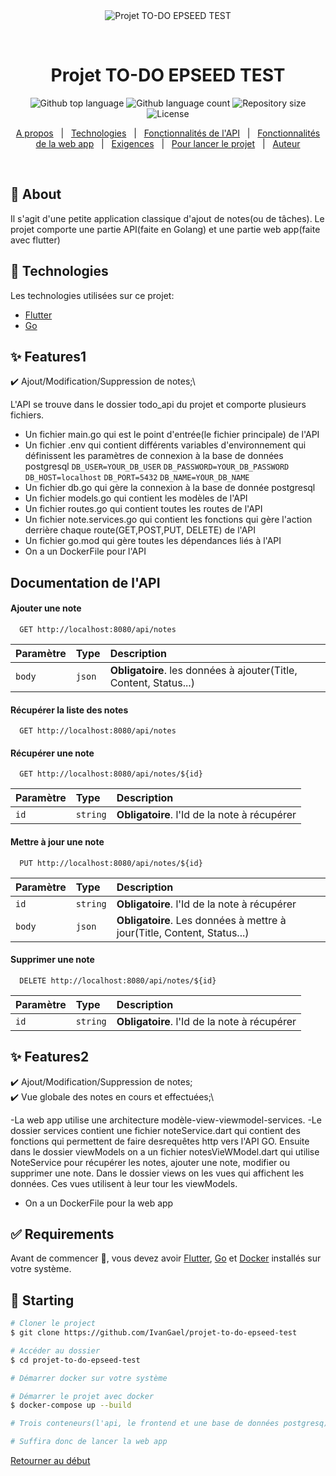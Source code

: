 <div align="center" id="top"> 
  <img src="./.github/app.gif" alt="Projet TO-DO EPSEED TEST" />

  &#xa0;

  <!-- <a href="https://projettodo{epseedtest}.netlify.app">Demo</a> -->
</div>

<h1 align="center">Projet TO-DO EPSEED TEST</h1>

<p align="center">
  <img alt="Github top language" src="https://img.shields.io/github/languages/top/IvanGael/projet-to-do-epseed-test?color=56BEB8">

  <img alt="Github language count" src="https://img.shields.io/github/languages/count/IvanGael/projet-to-do-epseed-test?color=56BEB8">

  <img alt="Repository size" src="https://img.shields.io/github/repo-size/IvanGael/projet-to-do-epseed-test?color=56BEB8">

  <img alt="License" src="https://img.shields.io/github/license/IvanGael/projet-to-do-{epseed-test}?color=56BEB8">


</p>


<p align="center">
  <a href="#dart-about">A propos</a> &#xa0; | &#xa0; 
  <a href="#rocket-technologies">Technologies</a> &#xa0; | &#xa0;
  <a href="#sparkles-features1">Fonctionnalités de l'API</a> &#xa0; | &#xa0;
  <a href="#sparkles-features2">Fonctionnalités de la web app</a> &#xa0; | &#xa0;
  <a href="#white_check_mark-requirements">Exigences</a> &#xa0; | &#xa0;
  <a href="#checkered_flag-starting">Pour lancer le projet</a> &#xa0; | &#xa0;
  <a href="https://github.com/IvanGael" target="_blank">Auteur</a>
</p>

<br>

## :dart: About ##

Il s'agit d'une petite application classique d'ajout de notes(ou de tâches). Le projet comporte une partie API(faite en Golang) et une partie web app(faite avec flutter)



## :rocket: Technologies ##

Les technologies utilisées sur ce projet:

- [Flutter](https://flutter.dev/)
- [Go](https://go.dev/)

## :sparkles: Features1 ##

:heavy_check_mark: Ajout/Modification/Suppression de notes;\

L'API se trouve dans le dossier todo_api du projet et comporte plusieurs fichiers.

- Un fichier main.go qui est le point d'entrée(le fichier principale) de l'API
- Un fichier .env qui contient différents variables d'environnement qui définissent les paramètres de connexion à la base de données postgresql `DB_USER=YOUR_DB_USER` `DB_PASSWORD=YOUR_DB_PASSWORD` `DB_HOST=localhost` `DB_PORT=5432` `DB_NAME=YOUR_DB_NAME`
- Un fichier db.go qui gère la connexion à la base de donnée postgresql
- Un fichier models.go qui contient les modèles de l'API
- Un fichier routes.go qui contient toutes les routes de l'API
- Un fichier note.services.go qui contient les fonctions qui gère l'action derrière chaque route(GET,POST,PUT, DELETE) de l'API
- Un fichier go.mod qui gère toutes les dépendances liés à l'API
- On a un DockerFile pour l'API

## Documentation de l'API 


#### Ajouter une note

```http
  GET http://localhost:8080/api/notes
```

| Paramètre | Type     | Description                       |
| :-------- | :------- | :-------------------------------- |
| `body`      | `json` | **Obligatoire**. les données à ajouter(Title, Content, Status...) |

#### Récupérer la liste des notes

```http
  GET http://localhost:8080/api/notes
```


#### Récupérer une note

```http
  GET http://localhost:8080/api/notes/${id}
```

| Paramètre | Type     | Description                       |
| :-------- | :------- | :-------------------------------- |
| `id`      | `string` | **Obligatoire**. l'Id de la note à récupérer |


#### Mettre à jour une note

```http
  PUT http://localhost:8080/api/notes/${id}
```

| Paramètre | Type     | Description                       |
| :-------- | :------- | :-------------------------------- |
| `id`      | `string` | **Obligatoire**. l'Id de la note à récupérer |
| `body`      | `json` | **Obligatoire**. Les données à mettre à jour(Title, Content, Status...) |



#### Supprimer une note

```http
  DELETE http://localhost:8080/api/notes/${id}
```

| Paramètre | Type     | Description                       |
| :-------- | :------- | :-------------------------------- |
| `id`      | `string` | **Obligatoire**. l'Id de la note à récupérer |


## :sparkles: Features2 ##

:heavy_check_mark: Ajout/Modification/Suppression de notes;\
:heavy_check_mark: Vue globale des notes en cours et effectuées;\

-La web app utilise une architecture modèle-view-viewmodel-services.
-Le dossier services contient une fichier noteService.dart qui contient des fonctions qui permettent de faire desrequêtes http vers l'API GO. Ensuite dans le dossier viewModels on a un fichier notesVieWModel.dart qui utilise NoteService pour récupérer les notes, ajouter une note, modifier ou supprimer une note. Dans le dossier views on les vues qui affichent les données. Ces vues utilisent à leur tour les viewModels.
- On a un DockerFile pour la web app


## :white_check_mark: Requirements ##

Avant de commencer :checkered_flag:, vous devez avoir [Flutter](https://flutter.dev/), [Go](https://go.dev/) et [Docker](https://www.docker.com/) installés sur votre système.

## :checkered_flag: Starting ##

```bash
# Cloner le project
$ git clone https://github.com/IvanGael/projet-to-do-epseed-test

# Accéder au dossier
$ cd projet-to-do-epseed-test

# Démarrer docker sur votre système

# Démarrer le projet avec docker
$ docker-compose up --build

# Trois conteneurs(l'api, le frontend et une base de données postgresq) seront crées

# Suffira donc de lancer la web app
```


<a href="#top">Retourner au début</a>
